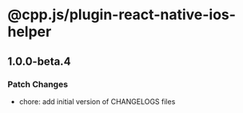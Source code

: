 # @cpp.js/plugin-react-native-ios-helper

## 1.0.0-beta.4

### Patch Changes

- chore: add initial version of CHANGELOGS files
